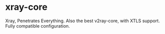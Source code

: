 # xray-core
Xray, Penetrates Everything. Also the best v2ray-core, with XTLS support. Fully compatible configuration.
